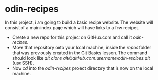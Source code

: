 # odin-recipes
In this project, i am going to build a basic recipe website.
The website will consist of a main index page which will have links to a few recipes.

- Create a new repo for this project on GitHub.com and call it <em>odin-recipes</em>.
- Move that repository onto your local machine, inside the <em>repos</em> folder that was previously created in the Git Basics lesson. The command should look like <em>git clone git@github.com:username/odin-recipes.git</em> (use SSH).
- Now <em>cd</em> into the <em>odin-recipes</em> project directory that is now on the local machine.